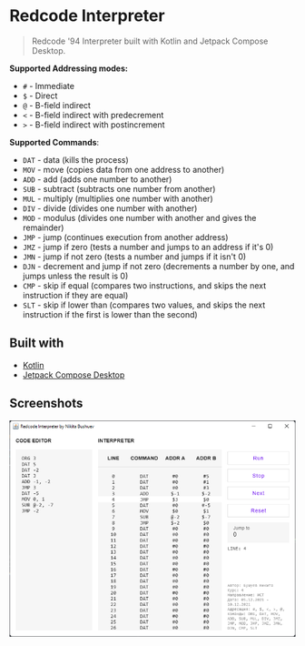 # Redcode Interpreter
>Redcode '94 Interpreter built with Kotlin and Jetpack Compose Desktop.
> 
**Supported Addressing modes:**
* `#` - Immediate
* `$` - Direct
* `@` - B-field indirect
* `<` - B-field indirect with predecrement
* `>` - B-field indirect with postincrement

**Supported Commands**:
* `DAT` - data (kills the process)
* `MOV` - move (copies data from one address to another)
* `ADD` - add (adds one number to another)
* `SUB` - subtract (subtracts one number from another)
* `MUL` - multiply (multiplies one number with another)
* `DIV` - divide (divides one number with another)
* `MOD` - modulus (divides one number with another and gives the remainder)
* `JMP` - jump (continues execution from another address)
* `JMZ` - jump if zero (tests a number and jumps to an address if it's 0)
* `JMN` - jump if not zero (tests a number and jumps if it isn't 0)
* `DJN` - decrement and jump if not zero (decrements a number by one, and jumps unless the result is 0)
* `CMP` - skip if equal (compares two instructions, and skips the next instruction if they are equal)
* `SLT` - skip if lower than (compares two values, and skips the next instruction if the first is lower than the second)

## Built with
* [Kotlin](https://kotlinlang.org/)
* [Jetpack Compose Desktop](https://github.com/JetBrains/compose-jb)

## Screenshots
<img src="https://raw.githubusercontent.com/enxy0/RedcodeInterpreter/master/.github/main.png">
